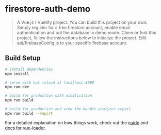 # firestore-auth-demo

>A Vue.js / Vuetify project. You can build this project on your own. Simply register for a free firestore account, enable email authentication and put the database in demo mode. Clone or fork this project, follow the instructions below to initialize the project. Edit api/firebaseConfig.js to your specific firebase account.

## Build Setup

``` bash
# install dependencies
npm install

# serve with hot reload at localhost:8080
npm run dev

# build for production with minification
npm run build

# build for production and view the bundle analyzer report
npm run build --report
```

For a detailed explanation on how things work, check out the [guide](http://vuejs-templates.github.io/webpack/) and [docs for vue-loader](http://vuejs.github.io/vue-loader).
